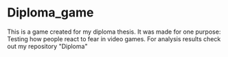 # Diploma_game
This is a game created for my diploma thesis. It was made for one purpose: Testing how people react to fear in video games. For analysis results check out my repository "Diploma"
